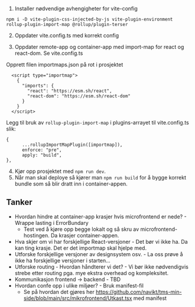 1. Installer nødvendige avhengigheter for vite-config

```
npm i -D vite-plugin-css-injected-by-js vite-plugin-environment rollup-plugin-import-map @rollup/plugin-terser
```
2. Oppdater vite.config.ts med korrekt config

3. Oppdater remote-app og container-app med import-map for react og react-dom. Se vite.config.ts

Opprett filen importmaps.json på rot i prosjektet
```
  <script type="importmap">
    {
      "imports": {
        "react": "https://esm.sh/react",
        "react-dom": "https://esm.sh/react-dom"
      }
    }
  </script>
```

Legg til bruk av `rollup-plugin-import-map` i plugins-arrayet til vite.config.ts slik:

```
{
      ...rollupImportMapPlugin([importmap]),
      enforce: "pre",
      apply: "build",
},

```

4. Kjør opp prosjektet med `npm run dev`.
5. Når man skal deploye så kjører man `npm run build` for å bygge korrekt bundle som så blir dratt inn i container-appen.




## Tanker
- Hvordan hindre at container-app krasjer hvis microfrontend er nede? - Wrappe lasting i ErrorBundary
  - Test ved å kjøre opp begge lokalt og så skru av microfrontend-hostingen. Da krasjer container-appen.
- Hva skjer om vi har forskjellige React-versjoner - Det bør vi ikke ha. Da kan ting krasje. Det er det importmap skal hjelpe med.
- Utforske forskjellige versjoner av designsystem osv. - La oss prøve å ikke ha forskjellige versjoner i starten...
- Utforske routing - Hvordan håndterer vi det? - Vi bør ikke nødvendigvis strebe etter routing pga. mye ekstra overhead og kompleksitet.
- Kommunikasjon frontend -> backend - TBD
- Hvordan confe opp i ulike miljøer? - Bruk manifest-fil
  - Se på hvordan det gjøres her https://github.com/navikt/tms-min-side/blob/main/src/mikrofrontend/Utkast.tsx med manifest